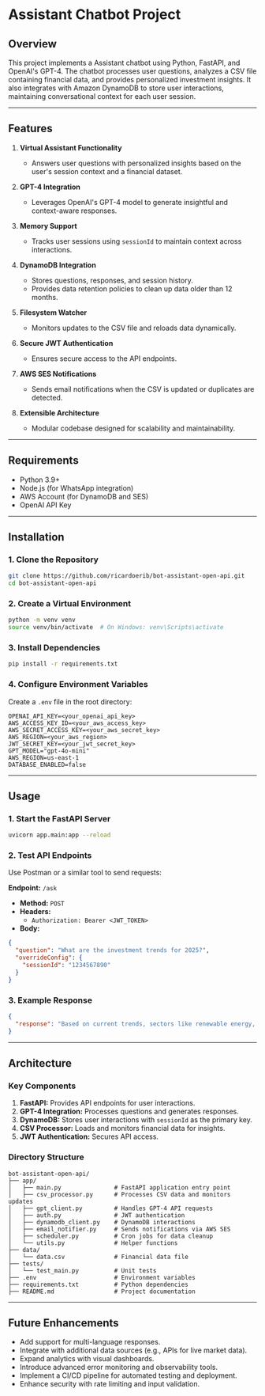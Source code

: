 # Assistant Chatbot Project

## Overview

This project implements a Assistant chatbot using Python, FastAPI, and OpenAI's GPT-4. The chatbot processes user questions, analyzes a CSV file containing financial data, and provides personalized investment insights. It also integrates with Amazon DynamoDB to store user interactions, maintaining conversational context for each user session.

---

## Features

1. **Virtual Assistant Functionality**
   - Answers user questions with personalized insights based on the user's session context and a financial dataset.

2. **GPT-4 Integration**
   - Leverages OpenAI's GPT-4 model to generate insightful and context-aware responses.

3. **Memory Support**
   - Tracks user sessions using `sessionId` to maintain context across interactions.

4. **DynamoDB Integration**
   - Stores questions, responses, and session history.
   - Provides data retention policies to clean up data older than 12 months.

5. **Filesystem Watcher**
   - Monitors updates to the CSV file and reloads data dynamically.

6. **Secure JWT Authentication**
   - Ensures secure access to the API endpoints.

7. **AWS SES Notifications**
   - Sends email notifications when the CSV is updated or duplicates are detected.

8. **Extensible Architecture**
   - Modular codebase designed for scalability and maintainability.

---

## Requirements

- Python 3.9+
- Node.js (for WhatsApp integration)
- AWS Account (for DynamoDB and SES)
- OpenAI API Key

---

## Installation

### 1. Clone the Repository
```bash
git clone https://github.com/ricardoerib/bot-assistant-open-api.git
cd bot-assistant-open-api
```

### 2. Create a Virtual Environment
```bash
python -m venv venv
source venv/bin/activate  # On Windows: venv\Scripts\activate
```

### 3. Install Dependencies
```bash
pip install -r requirements.txt
```

### 4. Configure Environment Variables
Create a `.env` file in the root directory:
```
OPENAI_API_KEY=<your_openai_api_key>
AWS_ACCESS_KEY_ID=<your_aws_access_key>
AWS_SECRET_ACCESS_KEY=<your_aws_secret_key>
AWS_REGION=<your_aws_region>
JWT_SECRET_KEY=<your_jwt_secret_key>
GPT_MODEL="gpt-4o-mini"
AWS_REGION=us-east-1
DATABASE_ENABLED=false
```

---

## Usage

### 1. Start the FastAPI Server
```bash
uvicorn app.main:app --reload
```

### 2. Test API Endpoints
Use Postman or a similar tool to send requests:

**Endpoint:** `/ask`
- **Method:** `POST`
- **Headers:**
  - `Authorization: Bearer <JWT_TOKEN>`
- **Body:**
```json
{
  "question": "What are the investment trends for 2025?",
  "overrideConfig": {
    "sessionId": "1234567890"
  }
}
```

### 3. Example Response
```json
{
  "response": "Based on current trends, sectors like renewable energy, AI, and healthcare show great potential for 2025."
}
```

---

## Architecture

### Key Components
1. **FastAPI:** Provides API endpoints for user interactions.
2. **GPT-4 Integration:** Processes questions and generates responses.
3. **DynamoDB:** Stores user interactions with `sessionId` as the primary key.
4. **CSV Processor:** Loads and monitors financial data for insights.
5. **JWT Authentication:** Secures API access.

### Directory Structure
```
bot-assistant-open-api/
├── app/
│   ├── main.py               # FastAPI application entry point
│   ├── csv_processor.py      # Processes CSV data and monitors updates
│   ├── gpt_client.py         # Handles GPT-4 API requests
│   ├── auth.py               # JWT authentication
│   ├── dynamodb_client.py    # DynamoDB interactions
│   ├── email_notifier.py     # Sends notifications via AWS SES
│   ├── scheduler.py          # Cron jobs for data cleanup
│   └── utils.py              # Helper functions
├── data/
│   └── data.csv              # Financial data file
├── tests/
│   └── test_main.py          # Unit tests
├── .env                      # Environment variables
├── requirements.txt          # Python dependencies
├── README.md                 # Project documentation
```

---

## Future Enhancements

- Add support for multi-language responses.
- Integrate with additional data sources (e.g., APIs for live market data).
- Expand analytics with visual dashboards.
- Introduce advanced error monitoring and observability tools.
- Implement a CI/CD pipeline for automated testing and deployment.
- Enhance security with rate limiting and input validation.